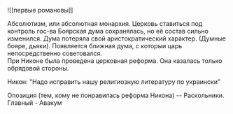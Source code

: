 ![[первые романовы]]

 Абсолютизм, или абсолютная монархия.
Церковь ставиться под контроль гос-ва
Боярская дума сохранялась, но её состав сильно изменился. Дума потеряла свой аристократический характер. (Думные бояре, дьяки). Появляется ближная дума, с которыи царь непосредственно советовался.    
При Никоне была проведена церковная реформа. Она казалась только обрядовой стороны.

Никон: "Надо исправить нашу религиозную литературу по украински"

Опозиция (тем, кому не понравилась реформа Никона) -- Раскольники. Главный - Авакум
